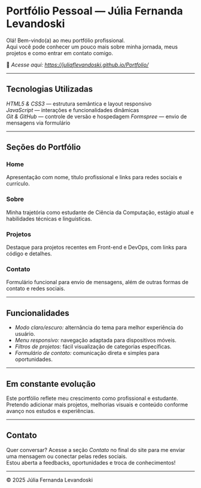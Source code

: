 # Portfólio Pessoal — Júlia Fernanda Levandoski

Olá! Bem-vindo(a) ao meu portfólio profissional.  
Aqui você pode conhecer um pouco mais sobre minha jornada, meus projetos e como entrar em contato comigo.

🔗 *Acesse aqui: https://juliaflevandoski.github.io/Portfolio/* 

---

## Tecnologias Utilizadas

*HTML5 & CSS3* — estrutura semântica e layout responsivo  
*JavaScript* — interações e funcionalidades dinâmicas  
*Git & GitHub* — controle de versão e hospedagem
*Formspree* — envio de mensagens via formulário

---

## Seções do Portfólio

### Home
Apresentação com nome, título profissional e links para redes sociais e currículo.

### Sobre
Minha trajetória como estudante de Ciência da Computação, estágio atual e habilidades técnicas e linguísticas.

### Projetos
Destaque para projetos recentes em Front-end e DevOps, com links para código e detalhes.

### Contato
Formulário funcional para envio de mensagens, além de outras formas de contato e redes sociais.

---

## Funcionalidades

- *Modo claro/escuro:* alternância do tema para melhor experiência do usuário.
- *Menu responsivo:* navegação adaptada para dispositivos móveis.
- *Filtros de projetos:* fácil visualização de categorias específicas.
- *Formulário de contato:* comunicação direta e simples para oportunidades.

---

## Em constante evolução

Este portfólio reflete meu crescimento como profissional e estudante. Pretendo adicionar mais projetos, melhorias visuais e conteúdo conforme avanço nos estudos e experiências.

---

## Contato

Quer conversar? Acesse a seção *Contato* no final do site para me enviar uma mensagem ou conectar pelas redes sociais.  
Estou aberta a feedbacks, oportunidades e troca de conhecimentos!

---

© 2025 Júlia Fernanda Levandoski